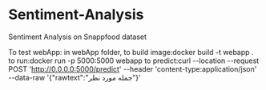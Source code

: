 # Sentiment-Analysis
Sentiment Analysis on Snappfood dataset

To test webApp:
in webApp folder, to build image:docker build -t webapp .
to run:docker run -p 5000:5000 webapp
to predict:curl --location --request POST 'http://0.0.0.0:5000/predict' --header 'content-type:application/json' --data-raw '{"rawtext":"جمله مورد نظر"}'
